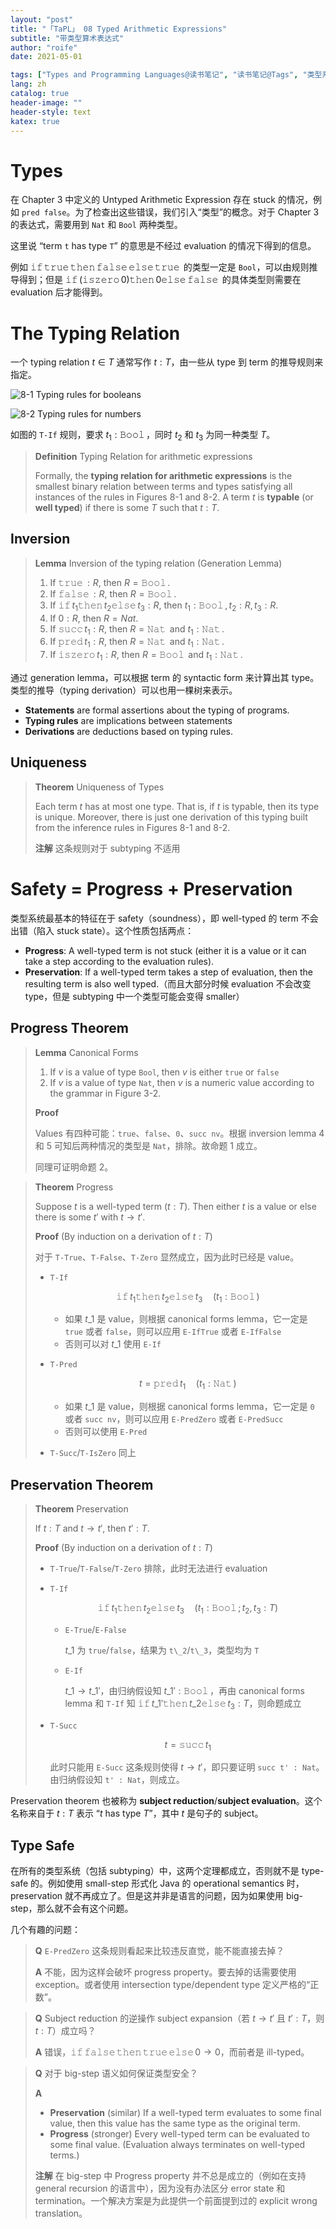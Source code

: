 ```yaml
---
layout: "post"
title: "「TaPL」 08 Typed Arithmetic Expressions"
subtitle: "带类型算术表达式"
author: "roife"
date: 2021-05-01

tags: ["Types and Programming Languages@读书笔记", "读书笔记@Tags", "类型系统@程序语言理论", "程序语言理论@Tags"]
lang: zh
catalog: true
header-image: ""
header-style: text
katex: true
---
```


# Types

在 Chapter 3 中定义的 Untyped Arithmetic Expression 存在 stuck 的情况，例如 `pred false`。为了检查出这些错误，我们引入“类型”的概念。对于 Chapter 3 的表达式，需要用到 `Nat` 和 `Bool` 两种类型。

这里说 “term `t` has type `T`” 的意思是不经过 evaluation 的情况下得到的信息。

例如 $\operatorname{\mathtt{if}} \operatorname{\mathtt{true}} \operatorname{\mathtt{then}} \operatorname{\mathtt{false}} \operatorname{\mathtt{else}} \operatorname{\mathtt{true}}$ 的类型一定是 `Bool`，可以由规则推导得到；但是 $\operatorname{\mathtt{if}} (\operatorname{\mathtt{iszero}} 0) \operatorname{\mathtt{then}} 0 \operatorname{\mathtt{else}} \operatorname{\mathtt{false}}$ 的具体类型则需要在 evaluation 后才能得到。

# The Typing Relation

一个 typing relation $t \in T$ 通常写作 $t : T$，由一些从 type 到 term 的推导规则来指定。

![8-1 Typing rules for booleans](/img/in-post/post-tapl/8-1-typing-rules-for-booleans.png)

![8-2 Typing rules for numbers](/img/in-post/post-tapl/8-2-typing-rules-for-numbers.png)

如图的 `T-If` 规则，要求 $t_1 : \operatorname{\mathtt{Bool}}$，同时  $t_2$ 和 $t_3$ 为同一种类型 $T$。

> **Definition** Typing Relation for arithmetic expressions
>
> Formally, the **typing relation for arithmetic expressions** is the smallest binary relation between terms and types satisfying all instances of the rules in Figures 8-1 and 8-2. A term $t$ is **typable** (or **well typed**) if there is some $T$ such that $t : T$.

## Inversion

> **Lemma** Inversion of the typing relation (Generation Lemma)
>
> 1. If $\operatorname{\mathtt{true}} : R$, then $R = \operatorname{\mathtt{Bool}}$.
> 2. If $\operatorname{\mathtt{false}} : R$, then $R = \operatorname{\mathtt{Bool}}$.
> 3. If $\operatorname{\mathtt{if}} t_1 \operatorname{\mathtt{then}} t_2 \operatorname{\mathtt{else}} t_3 : R$, then $t_1 : \operatorname{\mathtt{Bool}}, t_2 : R, t_3 : R$.
> 4. If $0 : R$, then $R = Nat$.
> 5. If $\operatorname{\mathtt{succ}} t_1 : R$, then $R = \operatorname{\mathtt{Nat}}$ and $t_1 : \operatorname{\mathtt{Nat}}$.
> 6. If $\operatorname{\mathtt{pred}} t_1 : R$, then $R = \operatorname{\mathtt{Nat}}$ and $t_1 : \operatorname{\mathtt{Nat}}$.
> 7. If $\operatorname{\mathtt{iszero}} t_1 : R$, then $R = \operatorname{\mathtt{Bool}}$ and $t_1 : \operatorname{\mathtt{Nat}}$.

通过 generation lemma，可以根据 term 的 syntactic form 来计算出其 type。类型的推导（typing derivation）可以也用一棵树来表示。

- **Statements** are formal assertions about the typing of programs.
- **Typing rules** are implications between statements
- **Derivations** are deductions based on typing rules.

## Uniqueness

> **Theorem** Uniqueness of Types
>
> Each term $t$ has at most one type. That is, if $t$ is typable, then its type is unique. Moreover, there is just one derivation of this typing built from the inference rules in Figures 8-1 and 8-2.
>
> **注解** 这条规则对于 subtyping 不适用

# Safety = Progress + Preservation

类型系统最基本的特征在于 safety（soundness），即 well-typed 的 term 不会出错（陷入 stuck state）。这个性质包括两点：
- **Progress**: A well-typed term is not stuck (either it is a value or it can take a step according to the evaluation rules).
- **Preservation**: If a well-typed term takes a step of evaluation, then the resulting term is also well typed.（而且大部分时候 evaluation 不会改变 type，但是 subtyping 中一个类型可能会变得 smaller）

## Progress Theorem

> **Lemma** Canonical Forms
>
> 1. If $v$ is a value of type `Bool`, then $v$ is either `true` or `false`
> 2. If $v$ is a value of type `Nat`, then $v$ is a numeric value according to the grammar in Figure 3-2.
>
> **Proof**
>
> Values 有四种可能：`true`、`false`、`0`、`succ nv`。根据 inversion lemma 4 和 5 可知后两种情况的类型是 `Nat`，排除。故命题 1 成立。
>
> 同理可证明命题 2。

> **Theorem** Progress
>
> Suppose $t$ is a well-typed term ($t : T$). Then either $t$ is a value or else there is some $t'$ with $t \rightarrow t'$.
>
> **Proof** (By induction on a derivation of $t : T$)
>
> 对于 `T-True`、`T-False`、`T-Zero` 显然成立，因为此时已经是 value。
>
> - `T-If`
>
>   $$
>   \operatorname{\mathtt{if}} t_1 \operatorname{\mathtt{then}} t_2 \operatorname{\mathtt{else}} t_3 \quad (t_1 : \operatorname{\mathtt{Bool}})
>   $$
>
>   + 如果 $t\_1$ 是 value，则根据 canonical forms lemma，它一定是 `true` 或者 `false`，则可以应用 `E-IfTrue` 或者 `E-IfFalse`
>   + 否则可以对 $t\_1$ 使用 `E-If`
>
> - `T-Pred`
>
>   $$
>   t = \operatorname{\mathtt{pred}} t_1 \quad (t_1 : \operatorname{\mathtt{Nat}})
>   $$
>
>   + 如果 $t\_1$ 是 value，则根据 canonical forms lemma，它一定是 `0` 或者 `succ nv`，则可以应用 `E-PredZero` 或者 `E-PredSucc`
>   + 否则可以使用 `E-Pred`
>
> - `T-Succ`/`T-IsZero` 同上

## Preservation Theorem

> **Theorem** Preservation
>
> If $t : T$ and $t \rightarrow t'$, then $t' : T$.
>
> **Proof** (By induction on a derivation of $t : T$)
>
> - `T-True`/`T-False`/`T-Zero` 排除，此时无法进行 evaluation
> - `T-If`
>
>   $$
>   \operatorname{\mathtt{if}} t_1 \operatorname{\mathtt{then}} t_2 \operatorname{\mathtt{else}} t_3 \quad (t_1 : \operatorname{\mathtt{Bool}}; t_2, t_3 : T)
>   $$
>
>   + `E-True`/`E-False`
>
>     $t\_1$ 为 `true`/`false`，结果为 `t\_2`/`t\_3`，类型均为 `T`
>
>   + `E-If`
>
>     $t\_1 \rightarrow t\_1'$，由归纳假设知 $t\_1' : \operatorname{\mathtt{Bool}}$，再由 canonical forms lemma 和 `T-If` 知 $\operatorname{\mathtt{if}} t\_1' \operatorname{\mathtt{then}} t\_2 \operatorname{\mathtt{else}} t_3 : T$，则命题成立
>
> - `T-Succ`
>
>   $$
>   t = \operatorname{\mathtt{succ}} t_1
>   $$
>
>   此时只能用 `E-Succ` 这条规则使得 $t \rightarrow t'$，即只要证明 `succ t' : Nat`。由归纳假设知 `t' : Nat`，则成立。

Preservation theorem 也被称为 **subject reduction**/**subject evaluation**。这个名称来自于 $t : T$ 表示 “$t$ has type $T$”，其中 $t$ 是句子的 subject。

## Type Safe

在所有的类型系统（包括 subtyping）中，这两个定理都成立，否则就不是 type-safe 的。例如使用 small-step 形式化 Java 的 operational semantics 时，preservation 就不再成立了。但是这并非是语言的问题，因为如果使用 big-step，那么就不会有这个问题。

几个有趣的问题：

> **Q** `E-PredZero` 这条规则看起来比较违反直觉，能不能直接去掉？
>
> **A** 不能，因为这样会破坏 progress property。要去掉的话需要使用 exception。或者使用 intersection type/dependent type 定义严格的“正数”。

> **Q** Subject reduction 的逆操作 subject expansion（若 $t \rightarrow t'$ 且 $t' : T$，则 $t : T$）成立吗？
>
> **A** 错误，$\operatorname{\mathtt{if}} \operatorname{\mathtt{false}} \operatorname{\mathtt{then}} \operatorname{\mathtt{true}} \operatorname{\mathtt{else}} 0 \rightarrow 0$，而前者是 ill-typed。

> **Q** 对于 big-step 语义如何保证类型安全？
>
> **A**
>
> - **Preservation** (similar) If a well-typed term evaluates to some final value, then this value has the same type as the original term.
> - **Progress** (stronger) Every well-typed term can be evaluated to some final value. (Evaluation always terminates on well-typed terms.)
>
> **注解** 在 big-step 中 Progress property 并不总是成立的（例如在支持 general recursion 的语言中），因为没有办法区分 error state 和 termination。一个解决方案是为此提供一个前面提到过的 explicit wrong translation。
